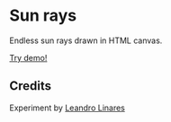 # Sun rays
Endless sun rays drawn in HTML canvas.

[Try demo!](http://llinares.github.com/sun-rays/)

## Credits
Experiment by [Leandro Linares](http://leanlinares.me)